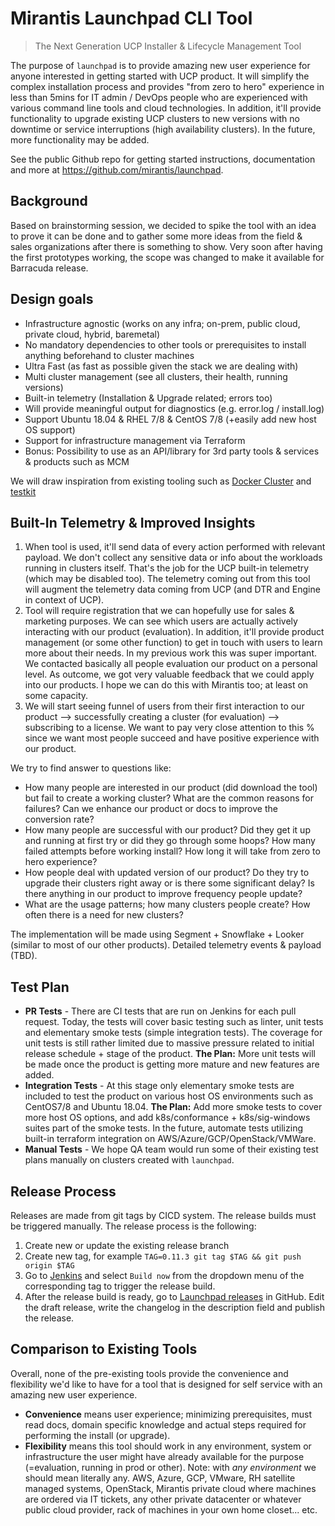 # Mirantis Launchpad CLI Tool

> The Next Generation UCP Installer & Lifecycle Management Tool

The purpose of `launchpad` is to provide amazing new user experience for anyone interested in getting started with UCP product. It will simplify the complex installation process and provides "from zero to hero" experience in less than 5mins for IT admin / DevOps people who are experienced with various command line tools and cloud technologies. In addition, it'll provide functionality to upgrade existing UCP clusters to new versions with no downtime or service interruptions (high availability clusters). In the future, more functionality may be added.

See the public Github repo for getting started instructions, documentation and more at https://github.com/mirantis/launchpad.

## Background

Based on brainstorming session, we decided to spike the tool with an idea to prove it can be done and to gather some more ideas from the field & sales organizations after there is something to show. Very soon after having the first prototypes working, the scope was changed to make it available for Barracuda release.

## Design goals

* Infrastructure agnostic (works on any infra; on-prem, public cloud, private cloud, hybrid, baremetal)
* No mandatory dependencies to other tools or prerequisites to install anything beforehand to cluster machines
* Ultra Fast (as fast as possible given the stack we are dealing with)
* Multi cluster management (see all clusters, their health, running versions)
* Built-in telemetry (Installation & Upgrade related; errors too)
* Will provide meaningful output for diagnostics (e.g. error.log / install.log)
* Support Ubuntu 18.04 & RHEL 7/8 & CentOS 7/8 (+easily add new host OS support)
* Support for infrastructure management via Terraform
* Bonus: Possibility to use as an API/library for 3rd party tools & services & products such as MCM

We will draw inspiration from existing tooling such as [Docker Cluster](https://github.com/Mirantis/cluster) and [testkit](https://github.com/Mirantis/testkit)

## Built-In Telemetry & Improved Insights

1. When tool is used, it'll send data of every action performed with relevant payload. We don't collect any sensitive data or info about the workloads running in clusters itself. That's the job for the UCP built-in telemetry (which may be disabled too). The telemetry coming out from this tool will augment the telemetry data coming from UCP (and DTR and Engine in context of UCP).
2. Tool will require registration that we can hopefully use for sales & marketing purposes. We can see which users are actually actively interacting with our product (evaluation). In addition, it'll provide product management (or some other function) to get in touch with users to learn more about their needs. In my previous work this was super important. We contacted basically all people evaluation our product on a personal level. As outcome, we got very valuable feedback that we could apply into our products. I hope we can do this with Mirantis too; at least on some capacity.
3. We will start seeing funnel of users from their first interaction to our product --> successfully creating a cluster (for evaluation) --> subscribing to a license. We want to pay very close attention to this % since we want most people succeed and have positive experience with our product.

We try to find answer to questions like:

* How many people are interested in our product (did download the tool) but fail to create a working cluster? What are the common reasons for failures? Can we enhance our product or docs to improve the conversion rate?
* How many people are successful with our product? Did they get it up and running at first try or did they go through some hoops? How many failed attempts before working install? How long it will take from zero to hero experience?
* How people deal with updated version of our product? Do they try to upgrade their clusters right away or is there some significant delay? Is there anything in our product to improve frequency people update?
* What are the usage patterns; how many clusters people create? How often there is a need for new clusters?

The implementation will be made using Segment + Snowflake + Looker (similar to most of our other products). Detailed telemetry events & payload (TBD).

## Test Plan

* **PR Tests** - There are CI tests that are run on Jenkins for each pull request. Today, the tests will cover basic testing such as linter, unit tests and elementary smoke tests (simple integration tests). The coverage for unit tests is still rather limited due to massive pressure related to initial release schedule + stage of the product. **The Plan:** More unit tests will be made once the product is getting more mature and new features are added.
* **Integration Tests** - At this stage only elementary smoke tests are included to test the product on various host OS environments such as CentOS7/8 and Ubuntu 18.04.  **The Plan:** Add more smoke tests to cover more host OS options, and add k8s/conformance + k8s/sig-windows suites part of the smoke tests. In the future, automate tests utilizing built-in terraform integration on AWS/Azure/GCP/OpenStack/VMWare.
* **Manual Tests** - We hope QA team would run some of their existing test plans manually on clusters created with `launchpad`.

## Release Process

Releases are made from git tags by CICD system. The release builds must be triggered manually. The release process is the following:

1. Create new or update the existing release branch
2. Create new tag, for example `TAG=0.11.3 git tag $TAG && git push origin $TAG`
3. Go to [Jenkins](https://ci.docker.com/teams-orchestration/job/mcc/job/mcc/view/tags/) and select `Build now` from the dropdown menu of the corresponding tag to trigger the release build.
4. After the release build is ready, go to [Launchpad releases](https://github.com/Mirantis/launchpad/releases) in GitHub. Edit the draft release, write the changelog in the description field and publish the release.

## Comparison to Existing Tools

Overall, none of the pre-existing tools provide the convenience and flexibility we'd like to have for a tool that is designed for self service with an amazing new user experience.

* **Convenience** means user experience; minimizing prerequisites, must read docs, domain specific knowledge and actual steps required for performing the install (or upgrade).
* **Flexibility** means this tool should work in any environment, system or infrastructure the user might have already available for the purpose (=evaluation, running in prod or other). Note: with _any environment_ we should mean literally any. AWS, Azure, GCP, VMware, RH satellite managed systems, OpenStack, Mirantis private cloud where machines are ordered via IT tickets, any other private datacenter or whatever public cloud provider, rack of machines in your own home closet... etc.
